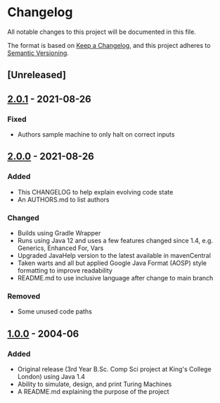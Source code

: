 # Changelog
All notable changes to this project will be documented in this file.

The format is based on [Keep a Changelog](https://keepachangelog.com/en/1.0.0/),
and this project adheres to [Semantic Versioning](https://semver.org/spec/v2.0.0.html).

## [Unreleased]

## [2.0.1] - 2021-08-26
### Fixed
- Authors sample machine to only halt on correct inputs

## [2.0.0] - 2021-08-26
### Added
- This CHANGELOG to help explain evolving code state 
- An AUTHORS.md to list authors
### Changed
- Builds using Gradle Wrapper
- Runs using Java 12 and uses a few features changed since 1.4, e.g. Generics, Enhanced For, Vars
- Upgraded JavaHelp version to the latest available in mavenCentral
- Taken warts and all but applied Google Java Format (AOSP) style formatting to improve readability
- README.md to use inclusive language after change to main branch
### Removed
- Some unused code paths

## [1.0.0] - 2004-06
### Added
- Original release (3rd Year B.Sc. Comp Sci project at King's College London) using Java 1.4
- Ability to simulate, design, and print Turing Machines
- A README.md explaining the purpose of the project

[2.0.1]: https://github.com/blacish/visuturing/compare/v2.0.0...v2.0.1
[2.0.0]: https://github.com/blacish/visuturing/compare/v1.0.0...v2.0.0
[1.0.0]: https://github.com/blacish/visuturing/releases/tag/v1.0.0